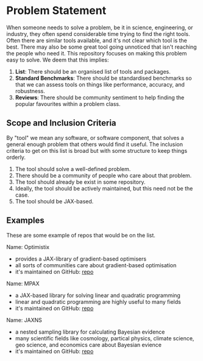 # Problem Statement
When someone needs to solve a problem, be it in science, engineering, or industry, they often spend considerable time trying to find the right tools. Often there are similar tools available, and it's not clear which tool is the best. There may also be some great tool going unnoticed that isn't reaching the people who need it. This repository focuses on making this problem easy to solve. We deem that this implies:
1. **List**: There should be an organised list of tools and packages.
2. **Standard Benchmarks**: There should be standardised benchmarks so that we can assess tools on things like performance, accuracy, and robustness.
3. **Reviews**: There should be community sentiment to help finding the popular favourites within a problem class.

## Scope and Inclusion Criteria
By "tool" we mean any software, or software component, that solves a general enough problem that others would find it useful. The inclusion criteria to get on this list is broad but with some structure to keep things orderly.
1. The tool should solve a well-defined problem.
2. There should be a community of people who care about that problem.
3. The tool should already be exist in some repository.
4. Ideally, the tool should be actively maintained, but this need not be the case.
5. The tool should be JAX-based.

## Examples

These are some example of repos that would be on the list.

Name: Optimistix
- provides a JAX-library of gradient-based optimisers
- all sorts of communities care about gradient-based optimisation
- it's maintained on GitHub: [repo](https://github.com/patrick-kidger/optimistix)

Name: MPAX
- a JAX-based library for solving linear and quadratic programming
- linear and quadratic programming are highly useful to many fields
- it's maintained on GitHub: [repo](https://github.com/MIT-Lu-Lab/MPAX)

Name: JAXNS
- a nested sampling library for calculating Bayesian evidence
- many scientific fields like cosmology, partical physics, climate science, geo science, and economics care about Bayesian evience
- it's maintained on GitHub: [repo](https://github.com/Joshuaalbert/jaxns)

